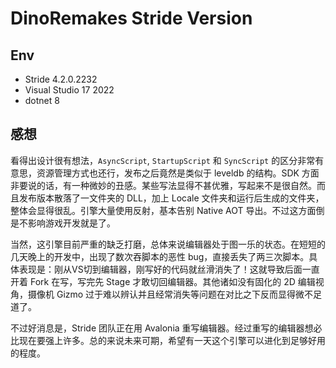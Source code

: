 # DinoRemakes Stride Version

## Env

- Stride 4.2.0.2232
- Visual Studio 17 2022
- dotnet 8


## 感想

看得出设计很有想法，`AsyncScript`, `StartupScript` 和 `SyncScript` 的区分非常有意思，资源管理方式也还行，发布之后竟然是类似于 leveldb 的结构。SDK 方面非要说的话，有一种微妙的丑感。某些写法显得不甚优雅，写起来不是很自然。而且发布版本散落了一文件夹的 DLL，加上 Locale 文件夹和运行后生成的文件夹，整体会显得很乱。引擎大量使用反射，基本告别 Native AOT 导出。不过这方面倒是不影响游戏开发就是了。

当然，这引擎目前严重的缺乏打磨，总体来说编辑器处于图一乐的状态。在短短的几天晚上的开发中，出现了数次吞脚本的恶性 bug，直接丢失了两三次脚本。具体表现是：刚从VS切到编辑器，刚写好的代码就丝滑消失了！这就导致后面一直开着 Fork 在写，写完先 Stage 才敢切回编辑器。其他诸如没有固化的 2D 编辑视角，摄像机 Gizmo 过于难以辨认并且经常消失等问题在对比之下反而显得微不足道了。

不过好消息是，Stride 团队正在用 Avalonia 重写编辑器。经过重写的编辑器想必比现在要强上许多。总的来说未来可期，希望有一天这个引擎可以进化到足够好用的程度。
